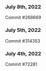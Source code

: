 ### July 8th, 2022

Commit #268669

### July 5th, 2022

Commit #314353


### July 4th, 2022

Commit #72281
